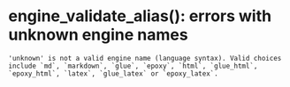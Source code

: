 # engine_validate_alias(): errors with unknown engine names

    'unknown' is not a valid engine name (language syntax). Valid choices include `md`, `markdown`, `glue`, `epoxy`, `html`, `glue_html`, `epoxy_html`, `latex`, `glue_latex` or `epoxy_latex`.

